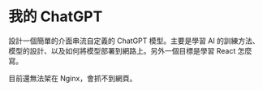 # 我的 ChatGPT
設計一個簡單的介面串流自定義的 ChatGPT 模型。主要是學習 AI 的訓練方法、模型的設計、以及如何將模型部署到網路上。另外一個目標是學習 React 怎麼寫。

目前還無法架在 Nginx，會抓不到網頁。